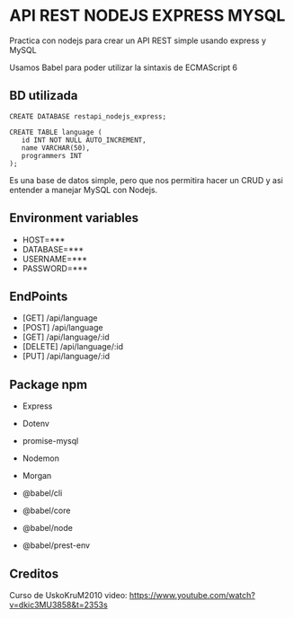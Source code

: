 # API REST NODEJS EXPRESS MYSQL

Practica con nodejs para crear un API REST simple usando express y MySQL

Usamos Babel para poder utilizar la sintaxis de ECMAScript 6

## BD utilizada 

```
CREATE DATABASE restapi_nodejs_express;

CREATE TABLE language (
   id INT NOT NULL AUTO_INCREMENT,
   name VARCHAR(50),
   programmers INT
);
```
Es una base de datos simple, pero que nos permitira hacer un CRUD y asi entender a manejar MySQL con Nodejs.

## Environment variables

- HOST=***
- DATABASE=***
- USERNAME=***
- PASSWORD=***

## EndPoints

- [GET] /api/language
- [POST] /api/language
- [GET] /api/language/:id
- [DELETE] /api/language/:id
- [PUT] /api/language/:id

## Package npm

- Express
- Dotenv
- promise-mysql

- Nodemon
- Morgan
- @babel/cli
- @babel/core
- @babel/node
- @babel/prest-env

## Creditos
Curso de UskoKruM2010
video: https://www.youtube.com/watch?v=dkic3MU3858&t=2353s
